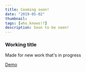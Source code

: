 ```yaml
---
title: Cooming soon!
date: "2019-05-02"
thumbnail: 
tags: [who_knows!?]
description: Soon to be seen!
---
```


<div>
  <h3>
    Working title
  </h3>
  <p>
    Made for new work that's in progress
  </p>
  <p>
    <a href='#'>
      Demo
    </a>
  </p>
  <p>
    <a href='#'>
    </a>
  </p>
</div>
